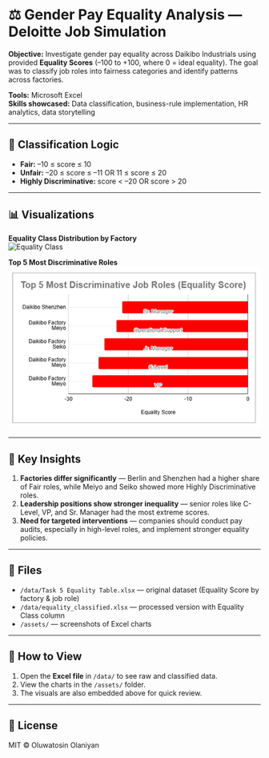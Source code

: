 # ⚖️ Gender Pay Equality Analysis — Deloitte Job Simulation

**Objective:** Investigate gender pay equality across Daikibo Industrials using provided **Equality Scores** (–100 to +100, where 0 = ideal equality). The goal was to classify job roles into fairness categories and identify patterns across factories.

**Tools:** Microsoft Excel  
**Skills showcased:** Data classification, business-rule implementation, HR analytics, data storytelling

---

## 📝 Classification Logic

- **Fair:** –10 ≤ score ≤ 10  
- **Unfair:** –20 ≤ score ≤ –11 OR 11 ≤ score ≤ 20  
- **Highly Discriminative:** score < –20 OR score > 20  

---

## 📊 Visualizations

**Equality Class Distribution by Factory**  
![Equality Class](./assets/equality_class_factory.png)

**Top 5 Most Discriminative Roles**  
![Discriminative Roles](./assets/top_5_most_discriminative_job_roles.PNG)


---

## 🔑 Key Insights

1. **Factories differ significantly** — Berlin and Shenzhen had a higher share of Fair roles, while Meiyo and Seiko showed more Highly Discriminative roles.  
2. **Leadership positions show stronger inequality** — senior roles like C-Level, VP, and Sr. Manager had the most extreme scores.  
3. **Need for targeted interventions** — companies should conduct pay audits, especially in high-level roles, and implement stronger equality policies.  

---

## 📂 Files

- `/data/Task 5 Equality Table.xlsx` — original dataset (Equality Score by factory & job role)  
- `/data/equality_classified.xlsx` — processed version with Equality Class column  
- `/assets/` — screenshots of Excel charts  

---

## 🔎 How to View

1. Open the **Excel file** in `/data/` to see raw and classified data.  
2. View the charts in the `/assets/` folder.  
3. The visuals are also embedded above for quick review.  

---

## 📜 License

MIT © Oluwatosin Olaniyan
